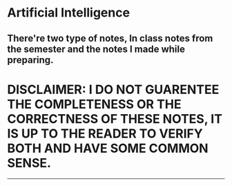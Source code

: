 # Artificial Intelligence

There're two type of notes, In class notes from the semester and the notes I made while preparing.
-------
# DISCLAIMER: I DO NOT GUARENTEE THE COMPLETENESS OR THE CORRECTNESS OF THESE NOTES, IT IS UP TO THE READER TO VERIFY BOTH AND HAVE SOME COMMON SENSE.
-------

